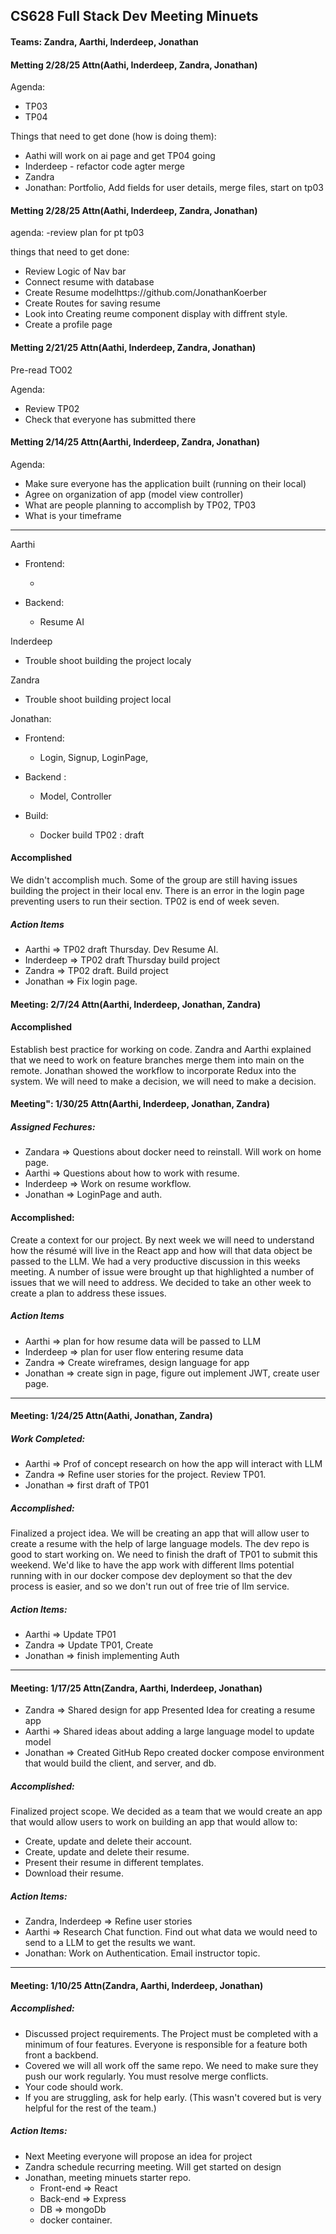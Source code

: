 ## CS628 Full Stack Dev Meeting Minuets
#### Teams: Zandra, Aarthi, Inderdeep, Jonathan

#### Metting 2/28/25 Attn(Aathi, Inderdeep, Zandra, Jonathan)

Agenda: 
- TP03
- TP04
  
Things that need to get done (how is doing them):

- Aathi will work on ai page and get TP04 going
- Inderdeep - refactor code agter merge
- Zandra
- Jonathan: Portfolio, Add fields for user details, merge files, start on tp03

#### Metting 2/28/25 Attn(Aathi, Inderdeep, Zandra, Jonathan)  
agenda: 
-review plan for pt tp03

things that need to get done: 
 
- Review Logic of Nav bar
- Connect resume with database
- Create Resume modelhttps://github.com/JonathanKoerber
- Create Routes for saving resume
- Look into Creating reume component display with diffrent style.
- Create a profile page

#### Metting 2/21/25 Attn(Aathi, Inderdeep, Zandra, Jonathan)

Pre-read TO02

Agenda:

- Review TP02
- Check that everyone has submitted there 

#### Metting 2/14/25 Attn(Aarthi, Inderdeep, Zandra, Jonathan)

Agenda: 
- Make sure everyone has the application built (running on their local)
- Agree on organization of app (model view controller)
- What are people planning to accomplish by TP02, TP03
- What is your timeframe 

___
Aarthi

- Frontend:

  -

- Backend:

  - Resume AI

Inderdeep

- Trouble shoot building the project localy

Zandra

- Trouble shoot building project local

Jonathan:

  - Frontend:
    - Login, Signup, LoginPage,

  - Backend :

    - Model, Controller

  - Build:
    
    - Docker build
TP02 : draft
    
#### Accomplished
We didn't accomplish much. Some of the group are still having issues building the project in their local env. There is 
an error in the login page preventing users to run their section. TP02 is end of week seven. 

##### *Action Items*                                                           
- Aarthi => TP02 draft Thursday. Dev Resume AI.  
- Inderdeep => TP02 draft Thursday build project
- Zandra => TP02 draft. Build project             
- Jonathan => Fix login page. 

#### Meeting: 2/7/24 Attn(Aarthi, Inderdeep, Jonathan, Zandra)

#### Accomplished
Establish best practice for working on code. Zandra and Aarthi explained that we need to work on feature branches 
merge them into main on the remote. Jonathan showed the workflow to incorporate Redux into the system. We will need to 
make a decision, we will need to make a decision. 


#### Meeting": 1/30/25 Attn(Aarthi, Inderdeep, Jonathan, Zandra)
##### Assigned Fechures: 
- Zandara => Questions about docker need to reinstall. Will work on home page.
- Aarthi => Questions about how to work with resume.
- Inderdeep => Work on resume workflow.
- Jonathan => LoginPage and auth. 

#### Accomplished:
Create a context for our project. By next week we will need to understand how the résumé will live in the React app and how
will that data object be passed to the LLM. We had a very productive discussion in this weeks meeting. A number of issue 
were brought up that highlighted a number of issues that we will need to address. We decided to take an other week to create a plan 
to address these issues. 

##### *Action Items*
- Aarthi => plan for how resume data will be passed to LLM
- Inderdeep => plan for user flow entering resume data
- Zandra => Create wireframes, design language for app
- Jonathan => create sign in page, figure out implement JWT, create user page.  

___
#### Meeting: 1/24/25 Attn(Aathi, Jonathan, Zandra)
##### Work Completed:
  - Aarthi => Prof of concept research on how the app will interact with LLM
  - Zandra => Refine user stories for the project. Review TP01.
  - Jonathan => first draft of TP01
##### Accomplished: 
Finalized a project idea. We will be creating an app that will allow user to create a resume with the help of large language 
models. The dev repo is good to start working on. We need to finish the draft of TP01 to submit this weekend. We'd like to 
have the app work with different llms potential running with in our docker compose dev deployment so that the dev process 
is easier, and so we don't run out of free trie of llm service. 

##### *Action Items*:
  - Aarthi => Update TP01
  - Zandra => Update TP01, Create 
  - Jonathan => finish implementing Auth
____ 
#### Meeting: 1/17/25 Attn(Zandra, Aarthi, Inderdeep, Jonathan)
  - Zandra => Shared design for app Presented Idea for creating a resume app
  - Aarthi => Shared ideas about adding a large language model to update model
  - Jonathan => Created GitHub Repo created docker compose environment that would build the client, and server, and db.

##### Accomplished:
Finalized project scope. We decided as a team that we would create an app that would allow users to work on building an app that would allow to:
  - Create, update and delete their account. 
  - Create, update and delete their resume.
  - Present their resume in different templates.
  - Download their resume.
##### *Action Items*:
  - Zandra, Inderdeep => Refine user stories 
  - Aarthi => Research Chat function. Find out what data we would need to send to a LLM to get the results we want. 
  - Jonathan: Work on Authentication. Email instructor topic.
____

#### Meeting: 1/10/25 Attn(Zandra, Aarthi, Inderdeep, Jonathan)

##### Accomplished:
- Discussed project requirements. The Project must be completed with a minimum of four features. Everyone is responsible for a feature both front a backbend.
- Covered we will all work off the same repo. We need to make sure they push our work regularly. You must resolve merge conflicts.
- Your code should work.
- If you are struggling, ask for help early. (This wasn't covered but is very helpful for the rest of the team.)

##### *Action Items*:
- Next Meeting everyone will propose an idea for project
- Zandra schedule recurring meeting. Will get started on design
- Jonathan, meeting minuets starter repo.
  - Front-end  => React
  - Back-end => Express
  - DB => mongoDb
  - docker container. 
